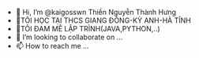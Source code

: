- 👋 Hi, I’m @kaigosswn Thiền Nguyễn Thành Hưng 
- 👀TÔI HỌC TẠI THCS GIANG ĐÔNG-KỲ ANH-HÀ TĨNH
- 🌱TÔI ĐAM MÊ LẬP TRÌNH(JAVA,PYTHON,..)
- 💞️ I’m looking to collaborate on ...
- 📫 How to reach me ...

<!---
kaigosswn/kaigosswn is a ✨ special ✨ repository because its `README.md` (this file) appears on your GitHub profile.
You can click the Preview link to take a look at your changes.
--->
